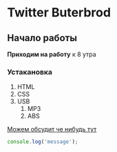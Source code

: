 
# Twitter Buterbrod

## Начало работы
**Приходим на работу** к 8 утра


### Устакановка

1. HTML
1. CSS
1. USB
	1. MP3
	1. ABS

[Можем обсудит че нибудь тут](https://vk.com/scrumb)

```javascript
console.log('message');
```